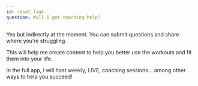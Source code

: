 ```yaml
---
id: reset_faq4
question: Will I get coaching help?
---
```


Yes but indirectly at the moment. You can submit questions and share where you’re struggling.

This will help me create content to help you better use the workouts and fit them into your life.

In the full app, I will host weekly, LIVE, coaching sessions... among other ways to help you succeed!
